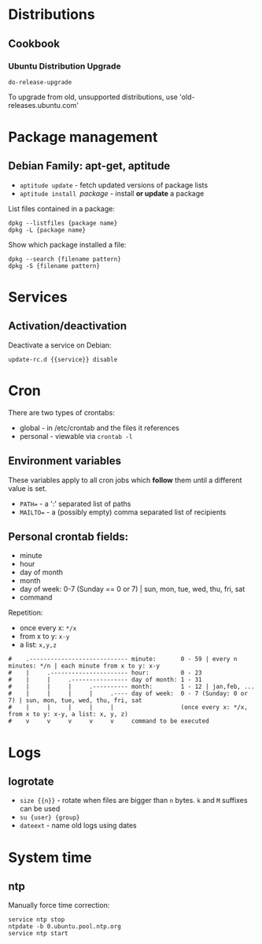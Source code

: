 # Distributions

## Cookbook

### Ubuntu Distribution Upgrade

`do-release-upgrade`

To upgrade from old, unsupported distributions, use 'old-releases.ubuntu.com'

# Package management

## Debian Family: apt-get, aptitude

* `aptitude update` - fetch updated versions of package lists
* `aptitude install `*package* - install **or update** a package

List files contained in a package:

```
dpkg --listfiles {package name}
dpkg -L {package name}
```

Show which package installed a file:

```
dpkg --search {filename pattern}
dpkg -S {filename pattern}
```

# Services

## Activation/deactivation

Deactivate a service on Debian:

```
update-rc.d {{service}} disable
```

# Cron

There are two types of crontabs:
* global - in /etc/crontab and the files it references
* personal - viewable via `crontab -l`

## Environment variables

These variables apply to all cron jobs which **follow** them until a
different value is set.

* `PATH=` - a ':' separated list of paths
* `MAILTO=` - a (possibly empty) comma separated list of recipients

## Personal crontab fields:

* minute
* hour
* day of month
* month
* day of week: 0-7 (Sunday == 0 or 7) | sun, mon, tue, wed, thu, fri, sat
* command

Repetition:
* once every x: `*/x`
* from x to y: `x-y`
* a list: `x,y,z`

```
#    .---------------------------- minute:       0 - 59 | every n minutes: */n | each minute from x to y: x-y
#    |     .---------------------- hour:         0 - 23
#    |     |     .---------------- day of month: 1 - 31
#    |     |     |     .---------- month:        1 - 12 | jan,feb, ...
#    |     |     |     |     .---- day of week:  0 - 7 (Sunday: 0 or 7) | sun, mon, tue, wed, thu, fri, sat
#    |     |     |     |     |                   (once every x: */x, from x to y: x-y, a list: x, y, z)
#    v     v     v     v     v     command to be executed
```

# Logs

## logrotate

* `size {{n}}` - rotate when files are bigger than `n` bytes. `k` and `M` suffixes
  can be used
* `su {user} {group}`
* `dateext` - name old logs using dates

# System time

## ntp
Manually force time correction:

```
service ntp stop
ntpdate -b 0.ubuntu.pool.ntp.org
service ntp start
```
